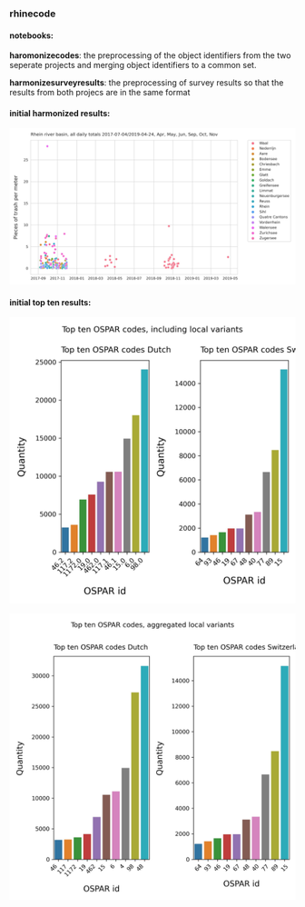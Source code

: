 ### rhinecode

#### notebooks:

**haromonizecodes**: the preprocessing of the object identifiers from the two seperate projects and merging object identifiers to a common set.

**harmonizesurveyresults**: the preprocessing of survey results so that the results from both projecs are in the same format

#### initial harmonized results:

![initial scatterplot](https://github.com/hammerdirt-analyst/rhinecode/blob/main/output/harmonized_results/initial_harmonized_results.jpg)

#### initial top ten results:

![initial top ten](https://github.com/hammerdirt-analyst/rhinecode/blob/main/output/harmonized_results/initial_topten_results.jpg)

![initial top ten](https://github.com/hammerdirt-analyst/rhinecode/blob/main/output/harmonized_results/initial_topten_results_agg.jpg)
